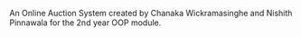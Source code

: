 An Online Auction System created by Chanaka Wickramasinghe and Nishith Pinnawala for the 2nd year OOP module. 